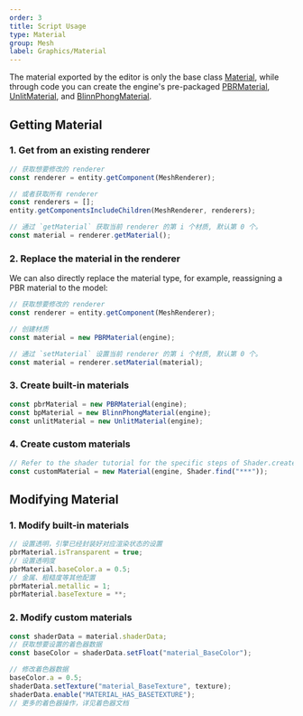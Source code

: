 ```yaml
---
order: 3
title: Script Usage
type: Material
group: Mesh
label: Graphics/Material
---
```


The material exported by the editor is only the base class [Material](/en/apis/core/#Material), while through code you can create the engine's pre-packaged [PBRMaterial](/en/apis/core/#PBRMaterial), [UnlitMaterial](/en/apis/core/#UnlitMaterial), and [BlinnPhongMaterial](/en/apis/core/#BlinnPhongMaterial).

## Getting Material

### 1. Get from an existing renderer

```typescript
// 获取想要修改的 renderer
const renderer = entity.getComponent(MeshRenderer);

// 或者获取所有 renderer
const renderers = [];
entity.getComponentsIncludeChildren(MeshRenderer, renderers);

// 通过 `getMaterial` 获取当前 renderer 的第 i 个材质, 默认第 0 个。
const material = renderer.getMaterial();
```

### 2. Replace the material in the renderer

We can also directly replace the material type, for example, reassigning a PBR material to the model:

```typescript
// 获取想要修改的 renderer
const renderer = entity.getComponent(MeshRenderer);

// 创建材质
const material = new PBRMaterial(engine);

// 通过 `setMaterial` 设置当前 renderer 的第 i 个材质, 默认第 0 个。
const material = renderer.setMaterial(material);
```

### 3. Create built-in materials

```typescript
const pbrMaterial = new PBRMaterial(engine);
const bpMaterial = new BlinnPhongMaterial(engine);
const unlitMaterial = new UnlitMaterial(engine);
```

### 4. Create custom materials

```typescript
// Refer to the shader tutorial for the specific steps of Shader.create
const customMaterial = new Material(engine, Shader.find("***"));
```

## Modifying Material

### 1. Modify built-in materials

```typescript
// 设置透明，引擎已经封装好对应渲染状态的设置
pbrMaterial.isTransparent = true;
// 设置透明度
pbrMaterial.baseColor.a = 0.5;
// 金属、粗糙度等其他配置
pbrMaterial.metallic = 1;
pbrMaterial.baseTexture = **;
```

### 2. Modify custom materials

```typescript
const shaderData = material.shaderData;
// 获取想要设置的着色器数据
const baseColor = shaderData.setFloat("material_BaseColor");

// 修改着色器数据
baseColor.a = 0.5;
shaderData.setTexture("material_BaseTexture", texture);
shaderData.enable("MATERIAL_HAS_BASETEXTURE");
// 更多的着色器操作，详见着色器文档
```
